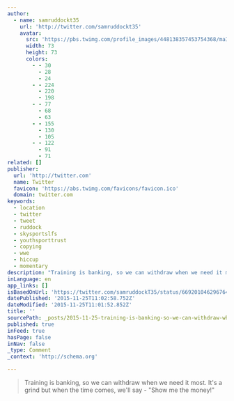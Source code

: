 ```yaml
---
author:
  - name: samruddockt35
    url: 'http://twitter.com/samruddockt35'
    avatar:
      src: 'https://pbs.twimg.com/profile_images/448138357453754368/maIHm-wV_bigger.jpeg'
      width: 73
      height: 73
      colors:
        - - 30
          - 28
          - 24
        - - 224
          - 220
          - 198
        - - 77
          - 68
          - 63
        - - 155
          - 130
          - 105
        - - 122
          - 91
          - 71
related: []
publisher:
  url: 'http://twitter.com'
  name: Twitter
  favicon: 'https://abs.twimg.com/favicons/favicon.ico'
  domain: twitter.com
keywords:
  - location
  - twitter
  - tweet
  - ruddock
  - skysportslfs
  - youthsporttrust
  - copying
  - wwe
  - hiccup
  - momentary
description: "Training is banking, so we can withdraw when we need it most. It's a grind but when the time comes, we'll say - \"Show me the money!\""
inLanguage: en
app_links: []
isBasedOnUrl: 'https://twitter.com/samruddockT35/status/669201046296764416'
datePublished: '2015-11-25T11:02:58.752Z'
dateModified: '2015-11-25T11:01:52.852Z'
title: ''
sourcePath: _posts/2015-11-25-training-is-banking-so-we-can-withdraw-when-we-need-it-most.md
published: true
inFeed: true
hasPage: false
inNav: false
_type: Comment
_context: 'http://schema.org'

---
```

> Training is banking&comma; so we can withdraw when we need it most&period; It's a grind but when the time comes&comma; we'll say - "Show me the money&excl;"